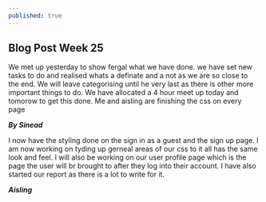 ```yaml
---
published: true
---
```




## Blog Post Week 25

We met up yesterday to show fergal what we have done. we have set new tasks to do and realised whats a definate and a not as we are so close to the end. We will leave categorising until he very last as there is other more important things to do. We have allocated a 4 hour meet up today and tomorow to get this done. Me and aisling are finishing the css on every page

_**By Sinead**_

I now  have the styling done on the sign in as a guest and the sign up page. I am now working on tyding up gerneal areas of our css to it all has the same look and feel. I will also be working on our user profile page which is the page the user will br brought to after they log into their account.  I have also started our report as there is a lot to write for it.

_**Aisling**_


